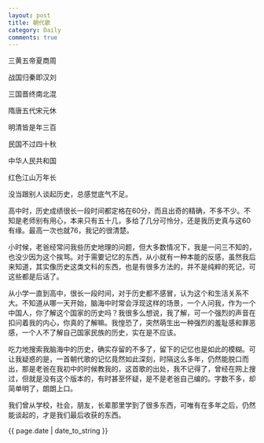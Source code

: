```yaml
---
layout: post
title: 朝代歌
category: Daily
comments: true
---
```



三黄五帝夏商周


战国归秦即汉刘


三国晋终南北混


隋唐五代宋元休


明清皆是年三百


民国不过四十秋


中华人民共和国


红色江山万年长


没当跟别人谈起历史，总感觉底气不足。


高中时，历史成绩很长一段时间都定格在60分，而且出奇的精确，不多不少。不知是老师别有用心，本来只有五十几，多给了几分可怜分，还是我历史真与这60有缘。最高一次也就76，我记的很清楚。


小时候，老爸经常问我些历史地理的问题，但大多数情况下，我是一问三不知的，也没少因为这个挨骂。对于需要记忆的东西，从小就有一种本能的反感，虽然我后来知道，其实像历史这类文科的东西，也是有很多方法的，并不是纯粹的死记，可这些都是后话了。


从小学一直到高中，很长一段时间，对于历史都不感冒，认为这个和生活关系不大。不知道从哪一天开始，脑海中时常会浮现这样的场景，一个人问我，作为一个中国人，你了解这个国家的历史吗？我很多么想说，我了解，可一个强烈的声音在扣问着我的内心，你真的了解嘛。我惶恐了，突然萌生出一种强烈的羞耻感和罪恶感，一个人不了解自己国家民族的历史，实在是不应该。


吃力地搜索我脑海中的历史，确实存留的不多了，留下的记忆也是如此的模糊。可让我疑惑的是，一首朝代歌的记忆竟然如此深刻，时隔这么多年，仍然能脱口而出，那是老爸在我初中的时候教我的，这首歌的出处，我不记得了，曾经在网上搜过，但就是没有这个版本的，有时甚至怀疑，是不是老爸自己编的。字数不多，却简单明了，朗朗上口。


我们曾从学校，社会，朋友，长辈那里学到了很多东西，可唯有在多年之后，仍然能谈起的，才是我们最后收获的东西。


{{ page.date | date_to_string }}
